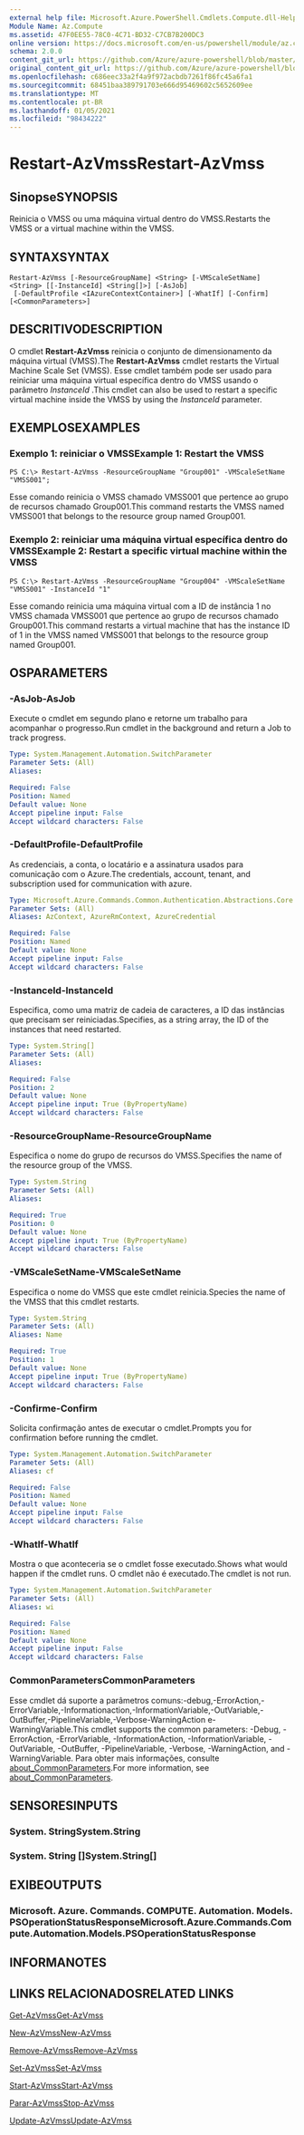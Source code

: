 ```yaml
---
external help file: Microsoft.Azure.PowerShell.Cmdlets.Compute.dll-Help.xml
Module Name: Az.Compute
ms.assetid: 47F0EE55-78C0-4C71-BD32-C7CB7B200DC3
online version: https://docs.microsoft.com/en-us/powershell/module/az.compute/restart-azvmss
schema: 2.0.0
content_git_url: https://github.com/Azure/azure-powershell/blob/master/src/Compute/Compute/help/Restart-AzVmss.md
original_content_git_url: https://github.com/Azure/azure-powershell/blob/master/src/Compute/Compute/help/Restart-AzVmss.md
ms.openlocfilehash: c686eec33a2f4a9f972acbdb7261f86fc45a6fa1
ms.sourcegitcommit: 68451baa389791703e666d95469602c5652609ee
ms.translationtype: MT
ms.contentlocale: pt-BR
ms.lasthandoff: 01/05/2021
ms.locfileid: "98434222"
---
```

# <span data-ttu-id="1b0fd-101">Restart-AzVmss</span><span class="sxs-lookup"><span data-stu-id="1b0fd-101">Restart-AzVmss</span></span>

## <span data-ttu-id="1b0fd-102">Sinopse</span><span class="sxs-lookup"><span data-stu-id="1b0fd-102">SYNOPSIS</span></span>
<span data-ttu-id="1b0fd-103">Reinicia o VMSS ou uma máquina virtual dentro do VMSS.</span><span class="sxs-lookup"><span data-stu-id="1b0fd-103">Restarts the VMSS or a virtual machine within the VMSS.</span></span>

## <span data-ttu-id="1b0fd-104">SYNTAX</span><span class="sxs-lookup"><span data-stu-id="1b0fd-104">SYNTAX</span></span>

```
Restart-AzVmss [-ResourceGroupName] <String> [-VMScaleSetName] <String> [[-InstanceId] <String[]>] [-AsJob]
 [-DefaultProfile <IAzureContextContainer>] [-WhatIf] [-Confirm] [<CommonParameters>]
```

## <span data-ttu-id="1b0fd-105">DESCRITIVO</span><span class="sxs-lookup"><span data-stu-id="1b0fd-105">DESCRIPTION</span></span>
<span data-ttu-id="1b0fd-106">O cmdlet **Restart-AzVmss** reinicia o conjunto de dimensionamento da máquina virtual (VMSS).</span><span class="sxs-lookup"><span data-stu-id="1b0fd-106">The **Restart-AzVmss** cmdlet restarts the Virtual Machine Scale Set (VMSS).</span></span>
<span data-ttu-id="1b0fd-107">Esse cmdlet também pode ser usado para reiniciar uma máquina virtual específica dentro do VMSS usando o parâmetro *InstanceId* .</span><span class="sxs-lookup"><span data-stu-id="1b0fd-107">This cmdlet can also be used to restart a specific virtual machine inside the VMSS by using the *InstanceId* parameter.</span></span>

## <span data-ttu-id="1b0fd-108">EXEMPLOS</span><span class="sxs-lookup"><span data-stu-id="1b0fd-108">EXAMPLES</span></span>

### <span data-ttu-id="1b0fd-109">Exemplo 1: reiniciar o VMSS</span><span class="sxs-lookup"><span data-stu-id="1b0fd-109">Example 1: Restart the VMSS</span></span>
```
PS C:\> Restart-AzVmss -ResourceGroupName "Group001" -VMScaleSetName "VMSS001";
```

<span data-ttu-id="1b0fd-110">Esse comando reinicia o VMSS chamado VMSS001 que pertence ao grupo de recursos chamado Group001.</span><span class="sxs-lookup"><span data-stu-id="1b0fd-110">This command restarts the VMSS named VMSS001 that belongs to the resource group named Group001.</span></span>

### <span data-ttu-id="1b0fd-111">Exemplo 2: reiniciar uma máquina virtual específica dentro do VMSS</span><span class="sxs-lookup"><span data-stu-id="1b0fd-111">Example 2: Restart a specific virtual machine within the VMSS</span></span>
```
PS C:\> Restart-AzVmss -ResourceGroupName "Group004" -VMScaleSetName "VMSS001" -InstanceId "1"
```

<span data-ttu-id="1b0fd-112">Esse comando reinicia uma máquina virtual com a ID de instância 1 no VMSS chamada VMSS001 que pertence ao grupo de recursos chamado Group001.</span><span class="sxs-lookup"><span data-stu-id="1b0fd-112">This command restarts a virtual machine that has the instance ID of 1 in the VMSS named VMSS001 that belongs to the resource group named Group001.</span></span>

## <span data-ttu-id="1b0fd-113">OS</span><span class="sxs-lookup"><span data-stu-id="1b0fd-113">PARAMETERS</span></span>

### <span data-ttu-id="1b0fd-114">-AsJob</span><span class="sxs-lookup"><span data-stu-id="1b0fd-114">-AsJob</span></span>
<span data-ttu-id="1b0fd-115">Execute o cmdlet em segundo plano e retorne um trabalho para acompanhar o progresso.</span><span class="sxs-lookup"><span data-stu-id="1b0fd-115">Run cmdlet in the background and return a Job to track progress.</span></span>

```yaml
Type: System.Management.Automation.SwitchParameter
Parameter Sets: (All)
Aliases:

Required: False
Position: Named
Default value: None
Accept pipeline input: False
Accept wildcard characters: False
```

### <span data-ttu-id="1b0fd-116">-DefaultProfile</span><span class="sxs-lookup"><span data-stu-id="1b0fd-116">-DefaultProfile</span></span>
<span data-ttu-id="1b0fd-117">As credenciais, a conta, o locatário e a assinatura usados para comunicação com o Azure.</span><span class="sxs-lookup"><span data-stu-id="1b0fd-117">The credentials, account, tenant, and subscription used for communication with azure.</span></span>

```yaml
Type: Microsoft.Azure.Commands.Common.Authentication.Abstractions.Core.IAzureContextContainer
Parameter Sets: (All)
Aliases: AzContext, AzureRmContext, AzureCredential

Required: False
Position: Named
Default value: None
Accept pipeline input: False
Accept wildcard characters: False
```

### <span data-ttu-id="1b0fd-118">-InstanceId</span><span class="sxs-lookup"><span data-stu-id="1b0fd-118">-InstanceId</span></span>
<span data-ttu-id="1b0fd-119">Especifica, como uma matriz de cadeia de caracteres, a ID das instâncias que precisam ser reiniciadas.</span><span class="sxs-lookup"><span data-stu-id="1b0fd-119">Specifies, as a string array, the ID of the instances that need restarted.</span></span>

```yaml
Type: System.String[]
Parameter Sets: (All)
Aliases:

Required: False
Position: 2
Default value: None
Accept pipeline input: True (ByPropertyName)
Accept wildcard characters: False
```

### <span data-ttu-id="1b0fd-120">-ResourceGroupName</span><span class="sxs-lookup"><span data-stu-id="1b0fd-120">-ResourceGroupName</span></span>
<span data-ttu-id="1b0fd-121">Especifica o nome do grupo de recursos do VMSS.</span><span class="sxs-lookup"><span data-stu-id="1b0fd-121">Specifies the name of the resource group of the VMSS.</span></span>

```yaml
Type: System.String
Parameter Sets: (All)
Aliases:

Required: True
Position: 0
Default value: None
Accept pipeline input: True (ByPropertyName)
Accept wildcard characters: False
```

### <span data-ttu-id="1b0fd-122">-VMScaleSetName</span><span class="sxs-lookup"><span data-stu-id="1b0fd-122">-VMScaleSetName</span></span>
<span data-ttu-id="1b0fd-123">Especifica o nome do VMSS que este cmdlet reinicia.</span><span class="sxs-lookup"><span data-stu-id="1b0fd-123">Species the name of the VMSS that this cmdlet restarts.</span></span>

```yaml
Type: System.String
Parameter Sets: (All)
Aliases: Name

Required: True
Position: 1
Default value: None
Accept pipeline input: True (ByPropertyName)
Accept wildcard characters: False
```

### <span data-ttu-id="1b0fd-124">-Confirme</span><span class="sxs-lookup"><span data-stu-id="1b0fd-124">-Confirm</span></span>
<span data-ttu-id="1b0fd-125">Solicita confirmação antes de executar o cmdlet.</span><span class="sxs-lookup"><span data-stu-id="1b0fd-125">Prompts you for confirmation before running the cmdlet.</span></span>

```yaml
Type: System.Management.Automation.SwitchParameter
Parameter Sets: (All)
Aliases: cf

Required: False
Position: Named
Default value: None
Accept pipeline input: False
Accept wildcard characters: False
```

### <span data-ttu-id="1b0fd-126">-WhatIf</span><span class="sxs-lookup"><span data-stu-id="1b0fd-126">-WhatIf</span></span>
<span data-ttu-id="1b0fd-127">Mostra o que aconteceria se o cmdlet fosse executado.</span><span class="sxs-lookup"><span data-stu-id="1b0fd-127">Shows what would happen if the cmdlet runs.</span></span> <span data-ttu-id="1b0fd-128">O cmdlet não é executado.</span><span class="sxs-lookup"><span data-stu-id="1b0fd-128">The cmdlet is not run.</span></span>

```yaml
Type: System.Management.Automation.SwitchParameter
Parameter Sets: (All)
Aliases: wi

Required: False
Position: Named
Default value: None
Accept pipeline input: False
Accept wildcard characters: False
```

### <span data-ttu-id="1b0fd-129">CommonParameters</span><span class="sxs-lookup"><span data-stu-id="1b0fd-129">CommonParameters</span></span>
<span data-ttu-id="1b0fd-130">Esse cmdlet dá suporte a parâmetros comuns:-debug,-ErrorAction,-ErrorVariable,-Informationaction,-InformationVariable,-OutVariable,-OutBuffer,-PipelineVariable,-Verbose-WarningAction e-WarningVariable.</span><span class="sxs-lookup"><span data-stu-id="1b0fd-130">This cmdlet supports the common parameters: -Debug, -ErrorAction, -ErrorVariable, -InformationAction, -InformationVariable, -OutVariable, -OutBuffer, -PipelineVariable, -Verbose, -WarningAction, and -WarningVariable.</span></span> <span data-ttu-id="1b0fd-131">Para obter mais informações, consulte [about_CommonParameters](http://go.microsoft.com/fwlink/?LinkID=113216).</span><span class="sxs-lookup"><span data-stu-id="1b0fd-131">For more information, see [about_CommonParameters](http://go.microsoft.com/fwlink/?LinkID=113216).</span></span>

## <span data-ttu-id="1b0fd-132">SENSORES</span><span class="sxs-lookup"><span data-stu-id="1b0fd-132">INPUTS</span></span>

### <span data-ttu-id="1b0fd-133">System. String</span><span class="sxs-lookup"><span data-stu-id="1b0fd-133">System.String</span></span>

### <span data-ttu-id="1b0fd-134">System. String []</span><span class="sxs-lookup"><span data-stu-id="1b0fd-134">System.String[]</span></span>

## <span data-ttu-id="1b0fd-135">EXIBE</span><span class="sxs-lookup"><span data-stu-id="1b0fd-135">OUTPUTS</span></span>

### <span data-ttu-id="1b0fd-136">Microsoft. Azure. Commands. COMPUTE. Automation. Models. PSOperationStatusResponse</span><span class="sxs-lookup"><span data-stu-id="1b0fd-136">Microsoft.Azure.Commands.Compute.Automation.Models.PSOperationStatusResponse</span></span>

## <span data-ttu-id="1b0fd-137">INFORMA</span><span class="sxs-lookup"><span data-stu-id="1b0fd-137">NOTES</span></span>

## <span data-ttu-id="1b0fd-138">LINKS RELACIONADOS</span><span class="sxs-lookup"><span data-stu-id="1b0fd-138">RELATED LINKS</span></span>

[<span data-ttu-id="1b0fd-139">Get-AzVmss</span><span class="sxs-lookup"><span data-stu-id="1b0fd-139">Get-AzVmss</span></span>](./Get-AzVmss.md)

[<span data-ttu-id="1b0fd-140">New-AzVmss</span><span class="sxs-lookup"><span data-stu-id="1b0fd-140">New-AzVmss</span></span>](./New-AzVmss.md)

[<span data-ttu-id="1b0fd-141">Remove-AzVmss</span><span class="sxs-lookup"><span data-stu-id="1b0fd-141">Remove-AzVmss</span></span>](./Remove-AzVmss.md)

[<span data-ttu-id="1b0fd-142">Set-AzVmss</span><span class="sxs-lookup"><span data-stu-id="1b0fd-142">Set-AzVmss</span></span>](./Set-AzVmss.md)

[<span data-ttu-id="1b0fd-143">Start-AzVmss</span><span class="sxs-lookup"><span data-stu-id="1b0fd-143">Start-AzVmss</span></span>](./Start-AzVmss.md)

[<span data-ttu-id="1b0fd-144">Parar-AzVmss</span><span class="sxs-lookup"><span data-stu-id="1b0fd-144">Stop-AzVmss</span></span>](./Stop-AzVmss.md)

[<span data-ttu-id="1b0fd-145">Update-AzVmss</span><span class="sxs-lookup"><span data-stu-id="1b0fd-145">Update-AzVmss</span></span>](./Update-AzVmss.md)


